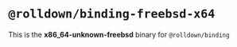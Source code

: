 # `@rolldown/binding-freebsd-x64`

This is the **x86_64-unknown-freebsd** binary for `@rolldown/binding`
